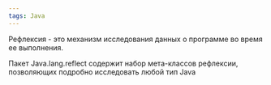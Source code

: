 ```yaml
---
tags: Java 
--- 
```

Рефлексия - это механизм исследования данных о программе во время ее выполнения.

Пакет Java.lang.reflect содержит набор мета-классов рефлексии, позволяющих подробно исследовать любой тип Java


